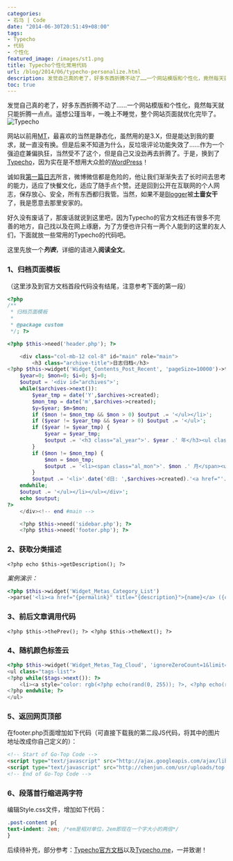 ```yaml
---
categories:
- 石马 | Code
date: "2014-06-30T20:51:49+08:00"
tags:
- Typecho
- 代码
- 个性化
featured_image: /images/st1.png
title: Typecho个性化常用代码
url: /blog/2014/06/typecho-personalize.html
description: 发觉自己真的老了，好多东西折腾不动了……一个网站模版和个性化，竟然每天就只能折腾一点点。遥想公瑾当年，一晚上不睡觉，整个网站页面就优化完毕了。
toc: true
---
```

发觉自己真的老了，好多东西折腾不动了……一个网站模版和个性化，竟然每天就只能折腾一点点。遥想公瑾当年，一晚上不睡觉，整个网站页面就优化完毕了。![Typecho](/images/st1.png)

网站以前用[MT](http://www.movabletype.com)，最喜欢的当然是静态化，虽然用的是3.X，但是能达到我的要求，就一直没有换。但是后来不知道为什么，反垃圾评论功能失效了……作为一个强迫症兼偏执狂，当然受不了这个，但是自己又没劲再去折腾了。于是，换到了[Typecho](http://www.typecho.org)，因为实在是不想用大众脸的[WordPress](http://wordpress.org)！

诚如我[第一篇日志](http://chenjun.com/2014/06/start.html)所言，微博微信都是危险的，他让我们渐渐失去了长时间去思考的能力，适应了快餐文化，适应了随手点个赞。还是回到公开在互联网的个人网志，保存放心、安全，所有东西都归我管。当然，如果不是[Blogger](http://www.blogger.com)被**土啬女干**了，我是愿意去那里安家的。

好久没有废话了，那废话就说到这里吧，因为Typecho的官方文档还有很多不完善的地方，自己找以及在网上琢磨，为了方便也许只有一两个人能到的这里的友人们，下面就放一些常用的Typecho的代码吧。

这里先放一个***列表***，详细的请进入**阅读全文**。

<!--more-->

### 1、归档页面模板

（这里涉及到官方文档首段代码没有结尾，注意参考下面的第一段）

```php
<?php
/**
 * 归档页面模板
 *
 * @package custom
 */; ?>

<?php $this->need('header.php'); ?>

    <div class="col-mb-12 col-8" id="main" role="main">
        <h3 class="archive-title">日志归档</h3>
<?php $this->widget('Widget_Contents_Post_Recent', 'pageSize=10000')->to($archives);   
    $year=0; $mon=0; $i=0; $j=0;   
    $output = '<div id="archives">';   
    while($archives->next()):   
        $year_tmp = date('Y',$archives->created);   
        $mon_tmp = date('m',$archives->created);   
        $y=$year; $m=$mon;   
        if ($mon != $mon_tmp && $mon > 0) $output .= '</ul></li>';   
        if ($year != $year_tmp && $year > 0) $output .= '</ul>';   
        if ($year != $year_tmp) {   
            $year = $year_tmp;   
            $output .= '<h3 class="al_year">'. $year .' 年</h3><ul class="al_mon_list">'; //输出年份   
        }   
        if ($mon != $mon_tmp) {   
            $mon = $mon_tmp;   
            $output .= '<li><span class="al_mon">'. $mon .' 月</span><ul class="al_post_list">'; //输出月份   
        }   
        $output .= '<li>'.date('d日: ',$archives->created).'<a href="'.$archives->permalink .'">'. $archives->title .'</a> <em>('. $archives->commentsNum.')</em></li>'; //输出文章日期和标题   
    endwhile;   
    $output .= '</ul></li></ul></div>';   
    echo $output;   
?> 
    </div><!-- end #main -->

    <?php $this->need('sidebar.php'); ?>
    <?php $this->need('footer.php'); ?>
```

### 2、获取分类描述

`<?php echo $this->getDescription(); ?>`


*案例演示：*

```php
<?php $this->widget('Widget_Metas_Category_List')
->parse('<li><a href="{permalink}" title="{description}">{name}</a> ({count})</li>'); ?>
```

### 3、前后文章调用代码

`<?php $this->thePrev(); ?> <?php $this->theNext(); ?>`

### 4、随机颜色标签云

```php
<?php $this->widget('Widget_Metas_Tag_Cloud', 'ignoreZeroCount=1&limit=30')->to($tags); ?>
<ul class="tags-list">
<?php while($tags->next()): ?>
    <li><a style="color: rgb(<?php echo(rand(0, 255)); ?>, <?php echo(rand(0,255)); ?>, <?php echo(rand(0, 255)); ?>)" href="<?php $tags->permalink(); ?>" title='<?php $tags->name(); ?>'><?php $tags->name(); ?></a></li>
<?php endwhile; ?>
</ul>
```

### 5、返回网页顶部

在footer.php页面增加如下代码（可直接下载我的第二段JS代码，将其中的图片地址改成你自己定义的）：

```html
<!-- Start of Go-Top Code -->
<script type="text/javascript" src="http://ajax.googleapis.com/ajax/libs/jquery/1.7.2/jquery.min.js"></script>
<script type="text/javascript" src="http://chenjun.com/usr/uploads/top.js"></script>
<!-- End of Go-Top Code -->
```

### 6、段落首行缩进两字符

编辑Style.css文件，增加如下代码：

```css
.post-content p{ 
text-indent: 2em; /*em是相对单位，2em即现在一个字大小的两倍*/ 
} 
```

后续待补充，部分参考：[Typecho官方文档](http://docs.typecho.org)以及[Typecho.me](http://typecho.me)，一并致谢！